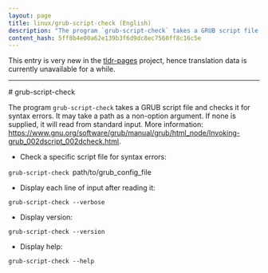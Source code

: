 ```yaml
---
layout: page
title: linux/grub-script-check (English)
description: "The program `grub-script-check` takes a GRUB script file and checks it for syntax errors."
content_hash: 5ff8b4e00a62e139b3f6d9dc8ec7560ff8c16c5e
---
```


This entry is very new in the [tldr-pages](https://github.com/tldr-pages/tldr) project, hence translation data is currently unavailable for a while.

<hr># grub-script-check

The program `grub-script-check` takes a GRUB script file and checks it for syntax errors.
It may take a path as a non-option argument. If none is supplied, it will read from standard input.
More information: <https://www.gnu.org/software/grub/manual/grub/html_node/Invoking-grub_002dscript_002dcheck.html>.

- Check a specific script file for syntax errors:

`grub-script-check `<span class="tldr-var badge badge-pill bg-dark-lm bg-white-dm text-white-lm text-dark-dm font-weight-bold">path/to/grub_config_file</span>

- Display each line of input after reading it:

`grub-script-check --verbose`

- Display version:

`grub-script-check --version`

- Display help:

`grub-script-check --help`
